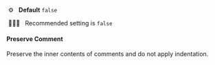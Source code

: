 &nbsp;⚙️&nbsp;&nbsp;&nbsp;**Default** `false`

&nbsp;💁🏽‍♀️&nbsp;&nbsp;&nbsp;Recommended setting is `false`

#### Preserve Comment

Preserve the inner contents of comments and do not apply indentation.
